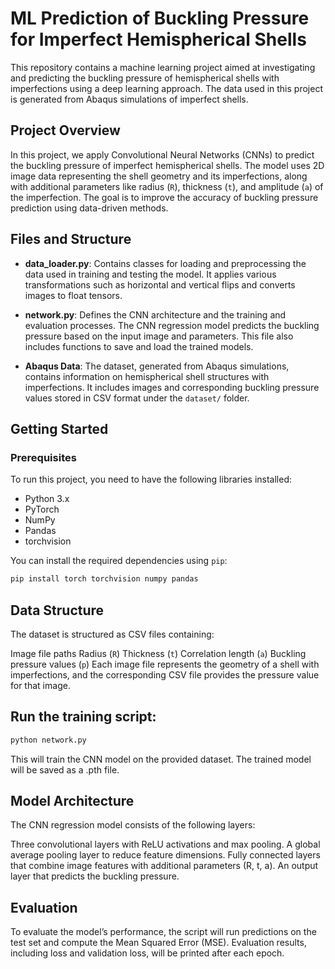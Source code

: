 # ML Prediction of Buckling Pressure for Imperfect Hemispherical Shells

This repository contains a machine learning project aimed at investigating and predicting the buckling pressure of hemispherical shells with imperfections using a deep learning approach. The data used in this project is generated from Abaqus simulations of imperfect shells.

## Project Overview

In this project, we apply Convolutional Neural Networks (CNNs) to predict the buckling pressure of imperfect hemispherical shells. The model uses 2D image data representing the shell geometry and its imperfections, along with additional parameters like radius (`R`), thickness (`t`), and amplitude (`a`) of the imperfection. The goal is to improve the accuracy of buckling pressure prediction using data-driven methods.

## Files and Structure

- **data_loader.py**: Contains classes for loading and preprocessing the data used in training and testing the model. It applies various transformations such as horizontal and vertical flips and converts images to float tensors.
  
- **network.py**: Defines the CNN architecture and the training and evaluation processes. The CNN regression model predicts the buckling pressure based on the input image and parameters. This file also includes functions to save and load the trained models.

- **Abaqus Data**: The dataset, generated from Abaqus simulations, contains information on hemispherical shell structures with imperfections. It includes images and corresponding buckling pressure values stored in CSV format under the `dataset/` folder.

## Getting Started

### Prerequisites

To run this project, you need to have the following libraries installed:

- Python 3.x
- PyTorch
- NumPy
- Pandas
- torchvision

You can install the required dependencies using `pip`:

```bash
pip install torch torchvision numpy pandas
```

## Data Structure
The dataset is structured as CSV files containing:

Image file paths
Radius (`R`)
Thickness (`t`)
Correlation length (`a`)
Buckling pressure values (`p`)
Each image file represents the geometry of a shell with imperfections, and the corresponding CSV file provides the pressure value for that image.


## Run the training script:

```bash
python network.py
```
This will train the CNN model on the provided dataset. The trained model will be saved as a .pth file.

## Model Architecture
The CNN regression model consists of the following layers:

Three convolutional layers with ReLU activations and max pooling.
A global average pooling layer to reduce feature dimensions.
Fully connected layers that combine image features with additional parameters (R, t, a).
An output layer that predicts the buckling pressure.

## Evaluation
To evaluate the model’s performance, the script will run predictions on the test set and compute the Mean Squared Error (MSE). Evaluation results, including loss and validation loss, will be printed after each epoch.
